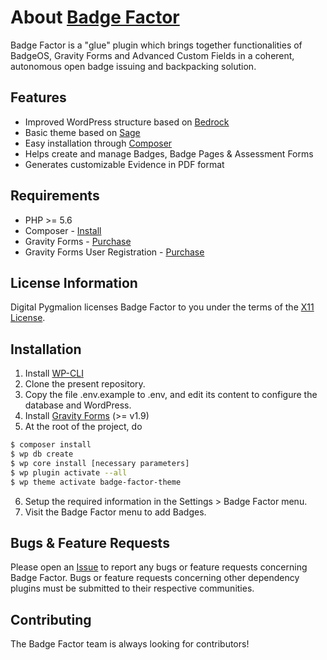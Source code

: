 # About [Badge Factor](www.badgefactor.com)
Badge Factor is a "glue" plugin which brings together functionalities of BadgeOS, Gravity Forms and Advanced Custom Fields in a coherent, autonomous open badge issuing and backpacking solution.

## Features

* Improved WordPress structure based on [Bedrock](https://roots.io/bedrock/)
* Basic theme based on [Sage](https://roots.io/sage/)
* Easy installation through [Composer](https://getcomposer.org/)
* Helps create and manage Badges, Badge Pages & Assessment Forms
* Generates customizable Evidence in PDF format

## Requirements

* PHP >= 5.6
* Composer - [Install](https://getcomposer.org/doc/00-intro.md#installation-linux-unix-osx)
* Gravity Forms - [Purchase](http://www.gravityforms.com/purchase-gravity-forms/)
* Gravity Forms User Registration - [Purchase](http://www.gravityforms.com/add-ons/quiz/)

## License Information

Digital Pygmalion licenses Badge Factor to you under the terms of the [X11 License](https://fr.wikipedia.org/wiki/Licence_MIT#Mod.C3.A8le_de_la_licence_X11).

## Installation

1. Install [WP-CLI](http://wp-cli.org/)
2. Clone the present repository.
3. Copy the file .env.example to .env, and edit its content to configure the database and WordPress.
4. Install [Gravity Forms](http://www.gravityforms.com/) (>= v1.9)
5. At the root of the project, do 
```bash
$ composer install
$ wp db create
$ wp core install [necessary parameters]
$ wp plugin activate --all
$ wp theme activate badge-factor-theme
```
6. Setup the required information in the Settings > Badge Factor menu.
7. Visit the Badge Factor menu to add Badges.


## Bugs & Feature Requests

Please open an [Issue](https://github.com/DigitalPygmalion/badge-factor/issues) to report any bugs or feature requests concerning Badge Factor. Bugs or feature requests concerning other dependency plugins must be submitted to their respective communities.

## Contributing

The Badge Factor team is always looking for contributors!
